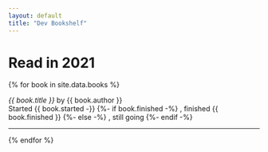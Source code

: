 ```yaml
---
layout: default
title: "Dev Bookshelf"
---
```

# Read in 2021

{% for book in site.data.books %}
  <p>
    <cite>{{ book.title }}</cite> by {{ book.author }}
    <br>
    <span class="reading-dates">
      Started {{ book.started -}}
      {%- if book.finished -%}
        , finished {{ book.finished }}
      {%- else -%}
        , still going
      {%- endif -%}
    </span>
  </p>

<hr>
{% endfor %}
